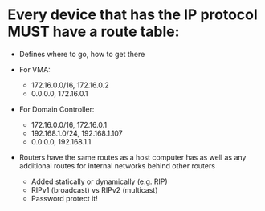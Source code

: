 # Every device that has the IP protocol MUST have a route table:
- Defines where to go, how to get there
- For VMA:
  - 172.16.0.0/16, 172.16.0.2
  - 0.0.0.0, 172.16.0.1
- For Domain Controller:
  - 172.16.0.0/16, 172.16.0.1
  - 192.168.1.0/24, 192.168.1.107
  - 0.0.0.0, 192.168.1.1

- Routers have the same routes as a host computer has as well as any additional routes for internal networks behind other routers
  - Added statically or dynamically (e.g. RIP)
  - RIPv1 (broadcast) vs RIPv2 (multicast)
  - Password protect it!

